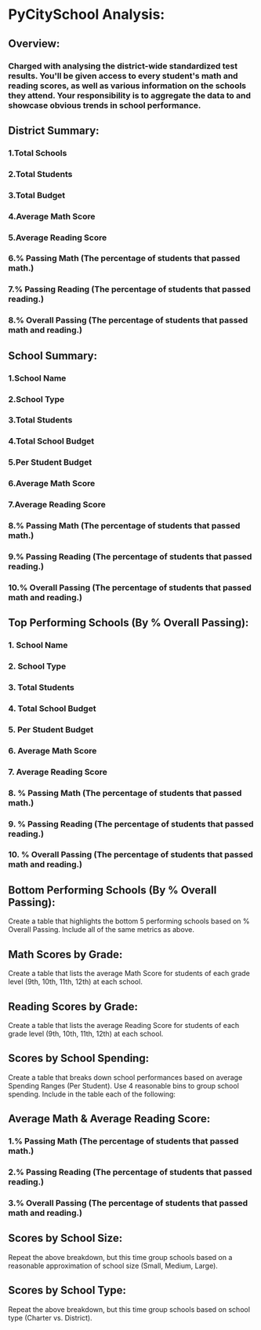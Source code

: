 # PyCitySchool Analysis:

## Overview:
### Charged with analysing the district-wide standardized test results. You'll be given access to every student's math and reading scores, as well as various information on the schools they attend. Your responsibility is to aggregate the data to and showcase obvious trends in school performance.

## District Summary:

### 1.Total Schools
### 2.Total Students
### 3.Total Budget
### 4.Average Math Score
### 5.Average Reading Score
### 6.% Passing Math (The percentage of students that passed math.)
### 7.% Passing Reading (The percentage of students that passed reading.)
### 8.% Overall Passing (The percentage of students that passed math and reading.)




## School Summary:

### 1.School Name
### 2.School Type
### 3.Total Students
### 4.Total School Budget
### 5.Per Student Budget
### 6.Average Math Score
### 7.Average Reading Score
### 8.% Passing Math (The percentage of students that passed math.)
### 9.% Passing Reading (The percentage of students that passed reading.)
### 10.% Overall Passing (The percentage of students that passed math and reading.)




## Top Performing Schools (By % Overall Passing):

### 1. School Name
### 2. School Type
### 3. Total Students
### 4. Total School Budget
### 5. Per Student Budget
### 6. Average Math Score
### 7. Average Reading Score
### 8. % Passing Math (The percentage of students that passed math.)
### 9. % Passing Reading (The percentage of students that passed reading.)
### 10. % Overall Passing (The percentage of students that passed math and reading.)




## Bottom Performing Schools (By % Overall Passing):

Create a table that highlights the bottom 5 performing schools based on % Overall Passing. Include all of the same metrics as above.


## Math Scores by Grade:

Create a table that lists the average Math Score for students of each grade level (9th, 10th, 11th, 12th) at each school.


## Reading Scores by Grade:

Create a table that lists the average Reading Score for students of each grade level (9th, 10th, 11th, 12th) at each school.


## Scores by School Spending:

Create a table that breaks down school performances based on average Spending Ranges (Per Student). Use 4 reasonable bins to group school spending. Include in the table each of the following:

## Average Math & Average Reading Score:

### 1.% Passing Math (The percentage of students that passed math.)
### 2.% Passing Reading (The percentage of students that passed reading.)
### 3.% Overall Passing (The percentage of students that passed math and reading.)




## Scores by School Size:

Repeat the above breakdown, but this time group schools based on a reasonable approximation of school size (Small, Medium, Large).


## Scores by School Type:

Repeat the above breakdown, but this time group schools based on school type (Charter vs. District).


